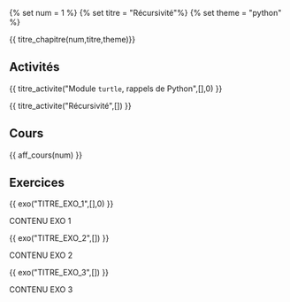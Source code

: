 
{% set num = 1 %}
{% set titre = "Récursivité"%}
{% set theme = "python" %}

{{ titre_chapitre(num,titre,theme)}}
 
## Activités 

{{ titre_activite("Module `turtle`, rappels de Python",[],0) }}

{{ titre_activite("Récursivité",[]) }}


## Cours

{{ aff_cours(num) }}




## Exercices

{{ exo("TITRE_EXO_1",[],0) }}


CONTENU EXO 1
 

{{ exo("TITRE_EXO_2",[]) }}


CONTENU EXO 2


{{ exo("TITRE_EXO_3",[]) }}


CONTENU EXO 3